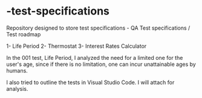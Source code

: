 # -test-specifications
Repository designed to store test specifications - QA
Test specifications / Test roadmap

1- Life Period
2- Thermostat
3- Interest Rates Calculator

In the 001 test, Life Period, I analyzed the need for a limited one for the user's age, since if there is no limitation, one can incur unattainable ages by humans.

I also tried to outline the tests in Visual Studio Code. I will attach for analysis.
